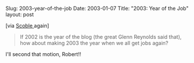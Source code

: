 Slug: 2003-year-of-the-job
Date: 2003-01-07
Title: "2003: Year of the Job"
layout: post

[via <a href="http://radio.weblogs.com/0001011/2002/12/26.html#a1968">Scoble </a>again]
<blockquote>If 2002 is the year of the blog (the great Glenn Reynolds said that), how about making 2003 the year when we all get jobs again?</blockquote>

I&#39;ll second that motion, Robert!!
